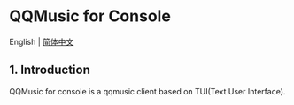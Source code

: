 # QQMusic for Console

English | [简体中文](doc/README_cn.md)

## 1. Introduction

QQMusic for console is a qqmusic client based on TUI(Text User Interface).
